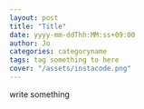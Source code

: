 ```yaml
---
layout: post
title: "Title"
date: yyyy-mm-ddThh:MM:ss+09:00
author: Jo
categories: categoryname
tags: tag something to here
cover: "/assets/instacode.png"
---
```




write something
